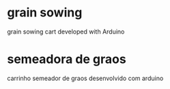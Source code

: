 
# grain sowing

grain sowing cart developed with Arduino

# semeadora de graos
carrinho semeador de graos desenvolvido com arduino

